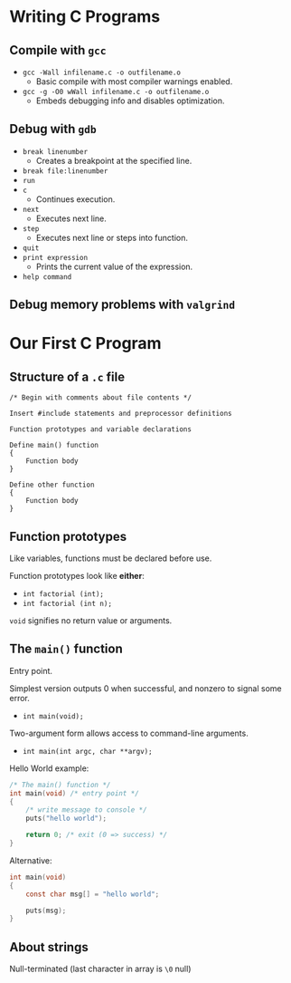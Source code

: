 # Writing C Programs

## Compile with `gcc`

- `gcc -Wall infilename.c -o outfilename.o`
	- Basic compile with most compiler warnings enabled.
- `gcc -g -O0 wWall infilename.c -o outfilename.o`
	- Embeds debugging info and disables optimization.

## Debug with `gdb`

- `break linenumber`
	- Creates a breakpoint at the specified line.
- `break file:linenumber`
- `run`
- `c`
	- Continues execution.
- `next`
	- Executes next line.
- `step`
	- Executes next line or steps into function.
- `quit`
- `print expression`
	- Prints the current value of the expression.
- `help command`

## Debug memory problems with `valgrind`

# Our First C Program

## Structure of a `.c` file

```
/* Begin with comments about file contents */

Insert #include statements and preprocessor definitions

Function prototypes and variable declarations

Define main() function
{
	Function body
}

Define other function
{
	Function body
}
```

## Function prototypes

Like variables, functions must be declared before use.

Function prototypes look like **either**:

- `int factorial (int);`
- `int factorial (int n);`

`void` signifies no return value or arguments.

## The `main()` function

Entry point.

Simplest version outputs 0 when successful, and nonzero to signal some error.

- `int main(void);`

Two-argument form allows access to command-line arguments.

- `int main(int argc, char **argv);`

Hello World example:

```c
/* The main() function */
int main(void) /* entry point */
{
	/* write message to console */
	puts("hello world");

	return 0; /* exit (0 => success) */
}
```

Alternative:

```c
int main(void)
{
	const char msg[] = "hello world";

	puts(msg);
}
```

## About strings

Null-terminated (last character in array is `\0` null)

